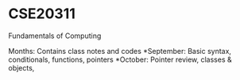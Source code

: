 # CSE20311
Fundamentals of Computing

Months: Contains class notes and codes
*September: Basic syntax, conditionals, functions, pointers
*October: Pointer review, classes & objects, 
